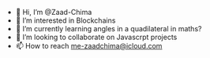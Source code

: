 - 👋 Hi, I’m @Zaad-Chima
- 👀 I’m interested in Blockchains
- 🌱 I’m currently learning angles in a quadilateral in maths?
- 💞️ I’m looking to collaborate on Javascrpt projects
- 📫 How to reach me-zaadchima@icloud.com

<!---
Zaad-Chima/Zaad-Chima is a ✨ special ✨ repository because its `README.md` (this file) appears on your GitHub profile.
You can click the Preview link to take a look at your changes.
--->
